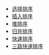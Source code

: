 - <a href="选择排序.md">选择排序</a>
- <a href="插入排序.md">插入排序</a>
- <a href="堆排序.md">堆排序</a>
- <a href="归并排序.md">归并排序</a>
- <a href="快速排序.md">快速排序</a>
- <a href="三路快速排序.md">三路快速排序</a>
